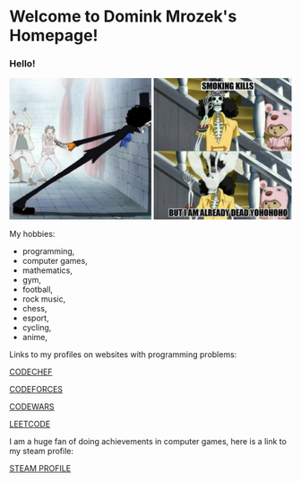 # Welcome to Domink Mrozek's Homepage!

### Hello!

![This is an image](brook.png)

My hobbies:
- programming,
- computer games,
- mathematics,
- gym,
- football,
- rock music,
- chess,
- esport,
- cycling,
- anime,

Links to my profiles on websites with programming problems:

[CODECHEF](https://www.codechef.com/users/frosten47)

[CODEFORCES](https://codeforces.com/profile/FrosteN)

[CODEWARS](https://www.codewars.com/users/Fr0sTeN)

[LEETCODE](https://leetcode.com/dominoxde/)

I am a huge fan of doing achievements in computer games, here is a link to my steam profile: 

[STEAM PROFILE](https://steamcommunity.com/id/frostenx/)
